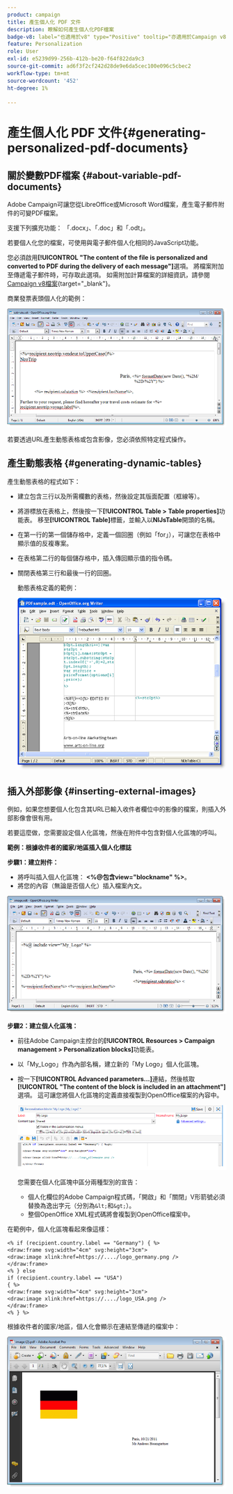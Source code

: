 ```yaml
---
product: campaign
title: 產生個人化 PDF 文件
description: 瞭解如何產生個人化PDF檔案
badge-v8: label="也適用於v8" type="Positive" tooltip="亦適用於Campaign v8"
feature: Personalization
role: User
exl-id: e5239d99-256b-412b-be20-f64f822da9c3
source-git-commit: ad6f3f2cf242d28de9e6da5cec100e096c5cbec2
workflow-type: tm+mt
source-wordcount: '452'
ht-degree: 1%

---
```


# 產生個人化 PDF 文件{#generating-personalized-pdf-documents}

## 關於變數PDF檔案 {#about-variable-pdf-documents}

Adobe Campaign可讓您從LibreOffice或Microsoft Word檔案，產生電子郵件附件的可變PDF檔案。

支援下列擴充功能： 「.docx」、「.doc」和「.odt」。

若要個人化您的檔案，可使用與電子郵件個人化相同的JavaScript功能。

您必須啟用&#x200B;**[!UICONTROL "The content of the file is personalized and converted to PDF during the delivery of each message"]**&#x200B;選項。 將檔案附加至傳遞電子郵件時，可存取此選項。 如需附加計算檔案的詳細資訊，請參閱[Campaign v8檔案](https://experienceleague.adobe.com/docs/campaign/campaign-v8/send/emails/attaching-files.html){target="_blank"}。

商業發票表頭個人化的範例：

![](assets/s_ncs_pdf_simple.png)

若要透過URL產生動態表格或包含影像，您必須依照特定程式操作。

## 產生動態表格 {#generating-dynamic-tables}

產生動態表格的程式如下：

* 建立包含三行以及所需欄數的表格，然後設定其版面配置（框線等）。
* 將游標放在表格上，然後按一下&#x200B;**[!UICONTROL Table > Table properties]**&#x200B;功能表。 移至&#x200B;**[!UICONTROL Table]**&#x200B;標籤，並輸入以&#x200B;**NlJsTable**&#x200B;開頭的名稱。
* 在第一行的第一個儲存格中，定義一個回圈（例如「for」），可讓您在表格中顯示值的反複專案。
* 在表格第二行的每個儲存格中，插入傳回顯示值的指令碼。
* 關閉表格第三行和最後一行的回圈。

  動態表格定義的範例：

  ![](assets/s_ncs_pdf_table.png)

## 插入外部影像 {#inserting-external-images}

例如，如果您想要個人化包含其URL已輸入收件者欄位中的影像的檔案，則插入外部影像會很有用。

若要這麼做，您需要設定個人化區塊，然後在附件中包含對個人化區塊的呼叫。

**範例：根據收件者的國家/地區插入個人化標誌**

**步驟1：建立附件：**

* 將呼叫插入個人化區塊： **&lt;%@包含view=&quot;blockname&quot; %>**。
* 將您的內容（無論是否個人化）插入檔案內文。

![](assets/s_ncs_open_office_blocdeperso.png)

**步驟2：建立個人化區塊：**

* 前往Adobe Campaign主控台的&#x200B;**[!UICONTROL Resources > Campaign management > Personalization blocks]**&#x200B;功能表。
* 以「My_Logo」作為內部名稱，建立新的「My Logo」個人化區塊。
* 按一下&#x200B;**[!UICONTROL Advanced parameters...]**&#x200B;連結，然後核取&#x200B;**[!UICONTROL "The content of the block is included in an attachment"]**&#x200B;選項。 這可讓您將個人化區塊的定義直接複製到OpenOffice檔案的內容中。

  ![](assets/s_ncs_pdf_bloc_option.png)

  您需要在個人化區塊中區分兩種型別的宣告：

   * 個人化欄位的Adobe Campaign程式碼，「開啟」和「關閉」V形箭號必須替換為逸出字元（分別為`&lt;`和`&gt;`）。
   * 整個OpenOffice XML程式碼將會複製到OpenOffice檔案中。

在範例中，個人化區塊看起來像這樣：

```
<% if (recipient.country.label == "Germany") { %>
<draw:frame svg:width="4cm" svg:height="3cm">
<draw:image xlink:href=https://..../logo_germany.png />
</draw:frame>
<% } else
if (recipient.country.label == "USA")
{ %>
<draw:frame svg:width="4cm" svg:height="3cm">
<draw:image xlink:href=https://..../logo_USA.png />
</draw:frame>
<% } %>
```

根據收件者的國家/地區，個人化會顯示在連結至傳遞的檔案中：

![](assets/s_ncs_pdf_result.png)
